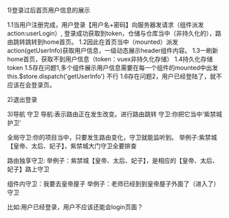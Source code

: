 1)登录过后首页用户信息的展示

1.1当用户注册完成，用户登录【用户名+密码】向服务器发请求（组件派发action:userLogin）,
登录成功获取到token，仓储与仓库当中（非持久化的），路由跳转跳转到home首页。
1.2因此在首页当中（mounted）派发action(getUserInfo)获取用户信息，一级动态展示header组件内容。
1.3一刷新home首页，获取不到用户信息（token：vuex非持久化存储）
1.4持久化存储token
1.5存在问题1,多个组件展示用户信息需要在每一个组件的mounted中出发 this.$store.dispatch('getUserInfo') 不行
1.6存在问题2，用户已经登陆了，就不应该在会登录页。



2)退出登录



3)导航 守卫
导航:表示路由正在发生改变。进行路由跳转
守卫:你把它当中'紫禁城护卫'

全局守卫:你的项目当中，只要发生路由变化，守卫就能监听到。
举例子:紫禁城【皇帝、太后、妃子】，紫禁城大门守卫全要排查







路由独享守卫:
举例子：紫禁城【皇帝、太后、妃子】，是相应的【皇帝、太后、妃子】路上守卫


组件内守卫：我要去皇帝屋子
举例子：老师已经到到皇帝屋子外面了（进入了）守卫


比如:用户已经登录，用户不应该还能会login页面？


























